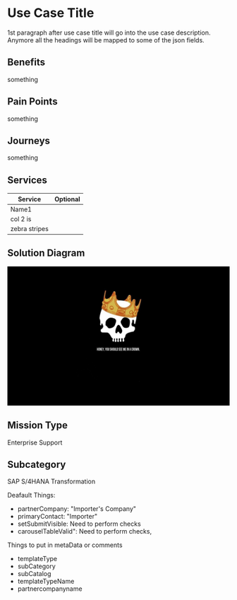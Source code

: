 # Use Case Title

1st paragraph after use case title will go into the use case description. Anymore all the headings will be mapped to some of the json fields.

## Benefits
something

## Pain Points
something

## Journeys
something

## Services

| Service       | Optional      |
| ------------- |:-------------:|
| Name1         |  |
| col 2 is      |  |
| zebra stripes |  |

## Solution Diagram
[<img src="./images/858599.jpg" width="600" />](./images/858599.jpg?raw=true)

## Mission Type 
Enterprise Support

## Subcategory
SAP S/4HANA Transformation


Deafault Things:

- partnerCompany: "Importer's Company"
- primaryContact: "Importer"
- setSubmitVisible: Need to perform checks  
- carouselTableValid": Need to perform checks,

Things to put in metaData or comments
- templateType
- subCategory
- subCatalog
- templateTypeName
- partnercompanyname


[comment]: <> (This is a comment, it will not be included.)
[//]: <> (This is also a comment.)
[//]: # (This may be the most platform independent comment)
<!-- useCaseMetadata 
{
  Mission Type: "Enterprise Support"
  Sub-category: "SAP S/4HANA Transformation"
}
-->
